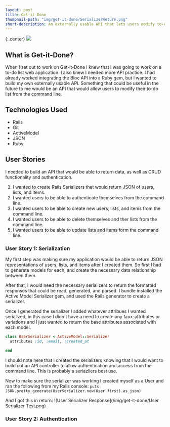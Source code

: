 ```yaml
---
layout: post
title: Get-it-Done
thumbnail-path: "img/get-it-done/SerializerReturn.png"
short-description: An externally usable API that lets users modify to-do list from the command line. 
---
```


{:.center}
![]({{site.baseurl}}/img/get-it-done/SerializerReturn.png)

## What is Get-it-Done?

When I set out to work on Get-it-Done I knew that I was going to work on a to-do list web application. I also knew I needed more API practice. I had already worked integrating the Bloc API into a Ruby gem, but I wanted to build my own externally usable API.  Something that could be useful in the future to me would be an API that would allow users to modify their to-do list from the command line.

## Technologies Used

* Rails
* Git
* ActiveModel
* JSON
* Ruby

## User Stories

I needed to build an API that would be able to return data, as well as CRUD functionality and authentication. 

1. I wanted to create Rails Serializers that would return JSON of users, lists, and items. 
2. I wanted users to be able to authenticate themselves from the command line.
3. I wanted users to be able to create new users, lists, and items from the command line. 
4. I wanted users to be able to delete themselves and ther lists from the command line.
5. I wanted users to be able to update lists and items form the command line.

### User Story 1: Serialization

My first step was making sure my application would be able to return JSON representations of users, lists, and items after I created them. So first I had to generate models for each, and create the necessary data relationship between them.

After that, I would need the necessary serializers to return the formatted responses that could be read, generated, and parsed. I bundle installed the Active Model Serializer gem, and used the Rails generator to create a serializer. 

Once I generated the serializer I added whatever attribues I wanted serialized, in this case I didn't have a need to create any faux-attributes or variations and I just wanted to return the base attributes associated with each model. 

```ruby
class UserSerializer < ActiveModel::Serializer
  attributes :id, :email, :created_at

end
```

I should note here that I created the serializers knowing that I would want to build out an API controller to allow authentication and access from the command line. This is probably a seriazliers best use. 

Now to make sure the serializer was working I created myself as a User and ran the following from my Rails console: 
`puts JSON.pretty_generate(UserSerializer.new(User.first).as_json)`

And I got this in return: 
![User Serializer Response](/img/get-it-done/User Serializer Test.png)

### User Story 2: Authentication

